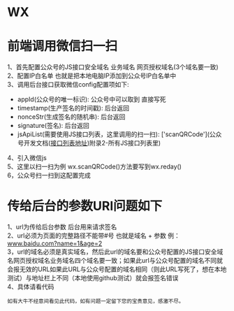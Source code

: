 # WX
# 前端调用微信扫一扫
1、首先配置公众号的JS接口安全域名 业务域名 网页授权域名(3个域名要一致) <br/>
2、配置IP白名单 也就是把本地电脑IP添加到公众号IP白名单中 <br/>
3、调用后台接口获取微信config配置项如下: <br/>
* appId(公众号的唯一标识): 公众号中可以取到 直接写死 <br/>
* timestamp(生产签名的时间戳): 后台返回 <br/>
* nonceStr(生成签名的随机串): 后台返回 <br/>
* signature(签名): 后台返回 <br/>
* jsApiList(需要使用JS接口列表，这里调用的扫一扫): ['scanQRCode'](公众号开发文档(<a  href="https://developers.weixin.qq.com/doc/offiaccount/OA_Web_Apps/JS-SDK.html#%E9%99%84%E5%BD%951-JS-SDK%E4%BD%BF%E7%94%A8%E6%9D%83%E9%99%90%E7%AD%BE%E5%90%8D%E7%AE%97%E6%B3%95">接口列表地址<a/>)附录2-所有JS接口列表里) <br/>

4、引入微信js<script src="https://res.wx.qq.com/open/js/jweixin-1.2.0.js"></script> <br/>
5、这里以扫一扫为例 wx.scanQRCode()方法要写到wx.reday() <br/>
6，公众号扫一扫到这配置完成
# 传给后台的参数URl问题如下
1、url为传给后台参数 后台用来请求签名 <br/>
2、url必须为页面的完整路径不能带#号 也就是域名 + 参数 例：www.baidu.com?name=1&age=2 <br/>
3，url的域名必须是真实域名，然后此url的域名要和公众号配置的JS接口安全域名网页授权域名业务域名四个域名要一致；如果此url与公众号配置的域名不同就会报无效的URL如果此URL与公众号配置的域名相同（则此URL写死了，想在本地测试）与地址栏上不同（本地使用github测试）就会报签名错误 <br/>
4、具体请看代码 <br/>


`如有大牛不经意间看见此代码，如有问题一定留下您的宝贵意见，感激不尽。`
